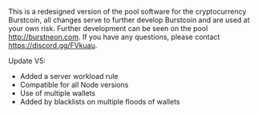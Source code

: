This is a redesigned version of the pool software for the cryptocurrency Burstcoin, all changes serve to further develop Burstcoin and are used at your own risk. Further development can be seen on the pool http://burstneon.com. If you have any questions, please contact https://discord.gg/FVkuau.

Update V5:
- Added a server workload rule
- Compatible for all Node versions
- Use of multiple wallets
- Added by blacklists on multiple floods of wallets
